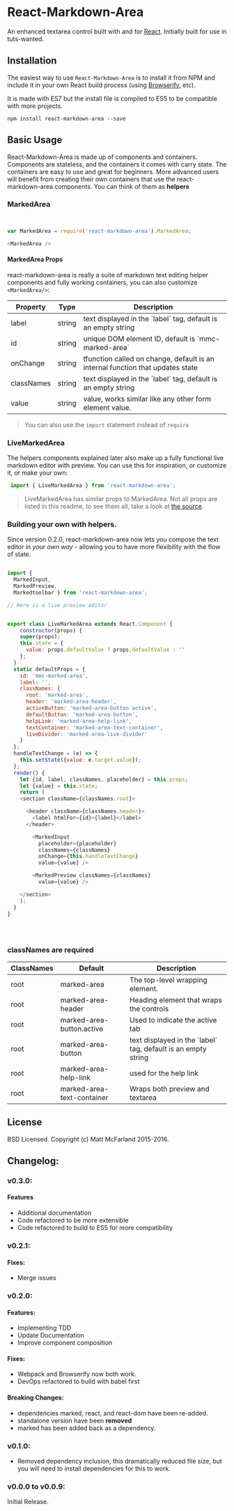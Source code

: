 # React-Markdown-Area

An enhanced textarea control built with and
for [React](http://facebook.github.io/react/index.html).
Initially built for use in tuts-wanted.

## Installation

The easiest way to use `React-Markdown-Area` is to install it from NPM and
include it in your own React build process
(using [Browserify](http://browserify.org), etc).

It is made with ES7 but the install file is compiled to ES5 to be compatible
with more projects.

```
npm install react-markdown-area --save
```

## Basic Usage

React-Markdown-Area is made up of components and containers.   Components
are stateless, and the containers it comes with carry state.  The containers
are easy to use and great for beginners.  More advanced users will benefit
from creating their own containers that use the react-markdown-area components.
You can think of them as **helpers**


### MarkedArea
```javascript


var MarkedArea = require('react-markdown-area').MarkedArea;

<MarkedArea />

```

#### MarkedArea Props

react-markdown-area is really a suite of markdown text editing helper
components and fully working containers, you can also customize `<MarkedArea/>`:

<table>
<thead><tr><th>Property</th><th>Type</th><th>Description</th></tr></thead>
<tbody>
  <tr><td>  label </td><td>string</td> <td>text displayed in the `label` tag,
  default is an empty string</td></tr>

  <tr><td>  id  </td><td>string</td> <td>unique DOM element ID, default is
  `mmc-marked-area`</td></tr>

  <tr><td>  onChange  </td> <td>string</td> <td>tfunction called on change,
  default is an internal function that updates state</td></tr>

  <tr><td>  classNames  </td> <td>string</td> <td>text displayed in the
   `label` tag, default is an empty string</td></tr>

  <tr><td> value </td> <td>string</td> <td>value, works similar like any other
  form element value.</td></tr>

</tbody>
</table>

> You can also use the `import` statement instead of `require`

### LiveMarkedArea

The helpers components explained later also make up a fully functional
live markdown editor with preview.  You can use this for inspiration, or
customize it, or make your own:

```javascript
 import { LiveMarkedArea } from 'react-markdown-area';
```

> LiveMarkedArea has similar props to MarkedArea. Not all props are listed
in this readme, to see them all, take a look at [the source](src/containers).


### Building your own with helpers.

Since version 0.2.0, react-markdown-area now lets you compose the
 text editor in *your own way* - allowing you to have more
 flexibility with the flow of state.


```javascript

import {
  MarkedInput,
  MarkedPreview,
  Markedtoolbar } from 'react-markdown-area';

// Here is a live preview editor


export class LiveMarkedArea extends React.Component {
    constructor(props) {
    super(props);
    this.state = {
      value: props.defaultValue ? props.defaultValue : ''
    };
  }
  static defaultProps = {
    id: 'mmc-marked-area',
    label: '',
    classNames: {
      root: 'marked-area',
      header: 'marked-area-header',
      activeButton: 'marked-area-button active',
      defaultButton: 'marked-area-button',
      helpLink: 'marked-area-help-link',
      textContainer: 'marked-area-text-container',
      liveDivider: 'marked-area-live-divider'
    }
  };
  handleTextChange = (e) => {
    this.setState({value: e.target.value});
  };
  render() {
    let {id, label, classNames, placeholder} = this.props;
    let {value} = this.state;
    return (
    <section className={classNames.root}>

      <header className={classNames.header}>
        <label htmlFor={id}>{label}</label>
      </header>

        <MarkedInput
          placeholder={placeholder}
          classNames={classNames}
          onChange={this.handleTextChange}
          value={value} />

        <MarkedPreview classNames={classNames}
          value={value} />

    </section>
    );
  }
}





```

### classNames are required


<table>
<thead><tr><th>ClassNames</th><th>Default</th><th>Description</th></tr></thead>
<tbody>

  <tr> <td> root </td>
       <td> marked-area </td>
       <td> The top-level wrapping element. </td>
  </tr>

  <tr> <td> root </td>
       <td> marked-area-header  </td>
       <td> Heading element that wraps the controls </td>
  </tr>

  <tr> <td> root </td>
       <td> marked-area-button.active </td>
       <td> Used to indicate the active tab </td>
  </tr>

  <tr> <td> root </td>
       <td> marked-area-button </td>
       <td> text displayed in the `label` tag, default is an empty string </td>
  </tr>

  <tr> <td> root </td>
       <td> marked-area-help-link </td>
       <td> used for the help link </td>
  </tr>

  <tr> <td> root </td>
       <td> marked-area-text-container </td>
       <td> Wraps both preview and textarea </td>
  </tr>

</tbody>
</table>




## License

BSD Licensed. Copyright (c) Matt McFarland 2015-2016.

## Changelog:

### v0.3.0:

#### Features
 - Additional documentation
 - Code refactored to be more extensible
 - Code refactored to build to ES5 for more compatibility

### v0.2.1:

#### Fixes:
 - Merge issues

### v0.2.0:

#### Features:
 - Implementing TDD
 - Update Documentation
 - Improve component composition

#### Fixes:
 - Webpack and Browserify now both work.
 - DevOps refactored to build with babel first

#### Breaking Changes:

 - dependencies marked, react, and react-dom have been re-added.
 - standalone version have been **removed**
 - marked has been added back as a dependency.


### v0.1.0:
 - Removed dependency inclusion, this dramatically reduced file size, but you will need to install dependencies for this to work.

### v0.0.0 to v0.0.9:

Initial Release.

